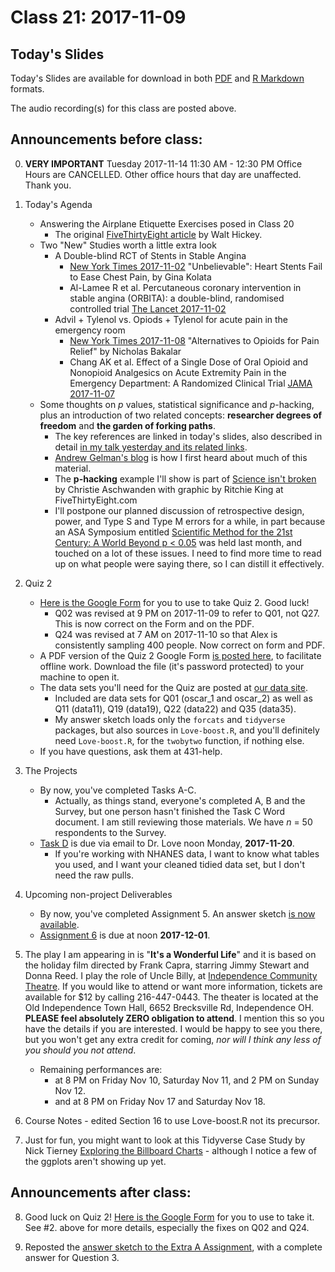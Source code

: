 # Class 21: 2017-11-09

## Today's Slides

Today's Slides are available for download in both [PDF](https://github.com/THOMASELOVE/431slides/blob/master/class_21/431_2017_class-21-slides.pdf) and [R Markdown](https://github.com/THOMASELOVE/431slides/blob/master/class_21/431_2017_class-21-slides.Rmd) formats. 

The audio recording(s) for this class are posted above.

## Announcements before class:

0. **VERY IMPORTANT** Tuesday 2017-11-14 11:30 AM - 12:30 PM Office Hours are CANCELLED. Other office hours that day are unaffected. Thank you.

1. Today's Agenda
    - Answering the Airplane Etiquette Exercises posed in Class 20
        - The original [FiveThirtyEight article](https://fivethirtyeight.com/features/airplane-etiquette-recline-seat/) by Walt Hickey.
    - Two "New" Studies worth a little extra look
        - A Double-blind RCT of Stents in Stable Angina
            - [New York Times 2017-11-02](https://www.nytimes.com/2017/11/02/health/heart-disease-stents.html?smprod=nytcore-ipad&smid=nytcore-ipad-share&_r=0) "Unbelievable": Heart Stents Fail to Ease Chest Pain, by Gina Kolata
            - Al-Lamee R et al. Percutaneous coronary intervention in stable angina (ORBITA): a double-blind, randomised controlled trial [The Lancet 2017-11-02](http://www.thelancet.com/journals/lancet/article/PIIS0140-6736(17)32714-9/fulltext?elsca1=tlxpr) 
        - Advil + Tylenol vs. Opiods + Tylenol for acute pain in the emergency room
            - [New York Times 2017-11-08](https://nyti.ms/2hUIj4O) "Alternatives to Opioids for Pain Relief" by Nicholas Bakalar
            - Chang AK et al. Effect of a Single Dose of Oral Opioid and Nonopioid Analgesics on Acute Extremity Pain in the Emergency Department: A Randomized Clinical Trial [JAMA 2017-11-07](https://jamanetwork.com/journals/jama/article-abstract/2661581)
    - Some thoughts on *p* values, statistical significance and *p*-hacking, plus an introduction of two related concepts: **researcher degrees of freedom** and **the garden of forking paths**.
        - The key references are linked in today's slides, also described in detail [in my talk yesterday and its related links](https://github.com/THOMASELOVE/RCR2017).
        - [Andrew Gelman's blog](http://andrewgelman.com/) is how I first heard about much of this material.
        - The **p-hacking** example I'll show is part of [Science isn't broken](https://fivethirtyeight.com/features/science-isnt-broken/#part1) by Christie Aschwanden with graphic by Ritchie King at FiveThirtyEight.com
        - I'll postpone our planned discussion of retrospective design, power, and Type S and Type M errors for a while, in part because an ASA Symposium entitled [Scientific Method for the 21st Century: A World Beyond p < 0.05](https://ww2.amstat.org/meetings/ssi/2017/onlineprogram/Program.cfm) was held last month, and touched on a lot of these issues. I need to find more time to read up on what people were saying there, so I can distill it effectively.

2. Quiz 2
    - [Here is the Google Form](https://goo.gl/forms/b9kGFNcLoAlMEbgg1) for you to use to take Quiz 2. Good luck!
        - Q02 was revised at 9 PM on 2017-11-09 to refer to Q01, not Q27. This is now correct on the Form and on the PDF.
        - Q24 was revised at 7 AM on 2017-11-10 so that Alex is consistently sampling 400 people. Now correct on form and PDF.
    - A PDF version of the Quiz 2 Google Form [is posted here](https://github.com/THOMASELOVE/431slides/blob/master/class_21/431-quiz2-printed-from-google-form-pw-2017.pdf), to facilitate offline work. Download the file (it's password protected) to your machine to open it.
    - The data sets you'll need for the Quiz are posted at [our data site](https://github.com/thomaselove/431data).
        - Included are data sets for Q01 (oscar_1 and oscar_2) as well as Q11 (data11), Q19 (data19), Q22 (data22) and Q35 (data35).
        - My answer sketch loads only the `forcats` and `tidyverse` packages, but also sources in `Love-boost.R`, and you'll definitely need `Love-boost.R`, for the `twobytwo` function, if nothing else.
    - If you have questions, ask them at 431-help.

3. The Projects
     - By now, you've completed Tasks A-C.
        - Actually, as things stand, everyone's completed A, B and the Survey, but one person hasn't finished the Task C Word document. I am still reviewing those materials. We have *n* = 50 respondents to the Survey.
     - [Task D](https://github.com/THOMASELOVE/431project/tree/master/TaskD) is due via email to Dr. Love noon Monday, **2017-11-20**.
        - If you're working with NHANES data, I want to know what tables you used, and I want your cleaned tidied data set, but I don't need the raw pulls.

4. Upcoming non-project Deliverables
    - By now, you've completed Assignment 5. An answer sketch [is now available](https://github.com/THOMASELOVE/431homework/blob/master/HW5/README.md).
    - [Assignment 6](https://github.com/THOMASELOVE/431homework/blob/master/431-2017_assignment-6.md) is due at noon **2017-12-01**.

5. The play I am appearing in is "**It's a Wonderful Life**" and it is based on the holiday film directed by Frank Capra, starring Jimmy Stewart and Donna Reed. I play the role of Uncle Billy, at [Independence Community Theatre](http://www.independencetheatre.org/). If you would like to attend or want more information, tickets are available for $12 by calling 216-447-0443. The theater is located at the Old Independence Town Hall, 6652 Brecksville Rd, Independence OH. **PLEASE feel absolutely ZERO obligation to attend**. I mention this so you have the details if you are interested. I would be happy to see you there, but you won't get any extra credit for coming, *nor will I think any less of you should you not attend*.
    - Remaining performances are:
        - at 8 PM on Friday Nov 10, Saturday Nov 11, and 2 PM on Sunday Nov 12.
        - and at 8 PM on Friday Nov 17 and Saturday Nov 18.

6. Course Notes - edited Section 16 to use Love-boost.R not its precursor.

7. Just for fun, you might want to look at this Tidyverse Case Study by Nick Tierney [Exploring the Billboard Charts](http://www.njtierney.com/post/2017/11/07/tidyverse-billboard/) - although I notice a few of the ggplots aren't showing up yet.

## Announcements after class:

8. Good luck on Quiz 2! [Here is the Google Form](https://goo.gl/forms/b9kGFNcLoAlMEbgg1) for you to use to take it. See #2. above for more details, especially the fixes on Q02 and Q24.

9. Reposted the [answer sketch to the Extra A Assignment](https://github.com/THOMASELOVE/431homework/blob/master/Extra_A/extra_A.pdf), with a complete answer for Question 3.
